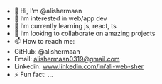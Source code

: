 - 👋 Hi, I’m @alishermaan
- 👀 I’m interested in web/app dev
- 🌱 I’m currently learning js, react, ts
- 💞️ I’m looking to collaborate on amazing projects
- 📫 How to reach me:
- GitHub: @alishermaan
- Email: alishermaan0319@gmail.com
- Linkedin: www.linkedin.com/in/ali-web-sher
- ⚡ Fun fact: ...

<!---
alishermaan/mylife is a ✨ special ✨ repository because its `README.md` (this file) appears on your GitHub profile.
You can click the Preview link to take a look at your changes.
--->
